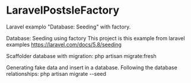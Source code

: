 # LaravelPostsleFactory
Laravel examplo "Database: Seeding" with factory.

Database: Seeding using factory
This project is this example from laravel examples https://laravel.com/docs/5.8/seeding

Scaffolder database with migration:
php artisan migrate:fresh

Generating fake data and insert in a database. Following the database relationships:
php artisan migrate --seed